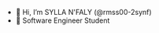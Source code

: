 - 👋 Hi, I’m SYLLA N'FALY (@rmss00-2synf)
- 👀 Software Engineer Student 

<!---
- 👀 I’m interested in software development, datascience(ML, DL), AI
- 🌱 I’m currently learning software development, machine learning 
rmss00-2synf/rmss00-2synf is a ✨ special ✨ repository because its `README.md` (this file) appears on your GitHub profile.
You can click the Preview link to take a look at your changes.
--->

